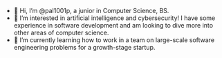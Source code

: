 - 👋 Hi, I’m @pal1001p, a junior in Computer Science, BS.
- 👀 I’m interested in artificial intelligence and cybersecurity! I have some experience in software development and am looking to dive more into other areas of computer science.
- 🌱 I’m currently learning how to work in a team on large-scale software engineering problems for a growth-stage startup.

<!---
pal1001p/pal1001p is a ✨ special ✨ repository because its `README.md` (this file) appears on your GitHub profile.
You can click the Preview link to take a look at your changes.
--->
